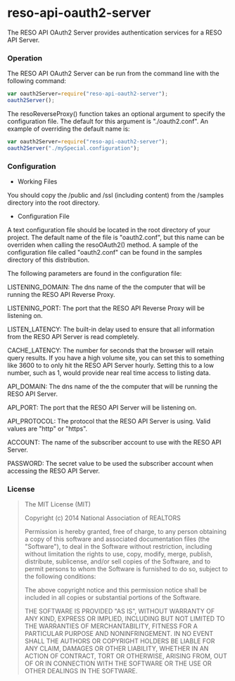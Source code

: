 
reso-api-oauth2-server
=======

The RESO API OAuth2 Server provides authentication services for a RESO 
API Server.  

### Operation 

The RESO API OAuth2 Server can be run from the command line with the
following command:

```javascript
var oauth2Server=require("reso-api-oauth2-server");
oauth2Server();
```
The resoReverseProxy() function takes an optional argument to specify the 
configuration file.  The default for this argument is "./oauth2.conf".  An
example of overriding the default name is:

```javascript
var oauth2Server=require("reso-api-oauth2-server");
oauth2Server("./mySpecial.configuration");
```
### Configuration 

+ Working Files

You should copy the /public and /ssl (including content) from the
/samples directory into the root directory.

+ Configuration File

A text configuration file should be located in the root directory of your
project.  The default name of the file is "oauth2.conf", but this name can
be overriden when calling the resoOAuth2() method.  A sample of the 
configuration file called "oauth2.conf" can be found in the samples directory 
of this distribution.  

The following parameters are found in the configuration file:

LISTENING_DOMAIN: The dns name of the the computer that will be 
running the RESO API Reverse Proxy.  

LISTENING_PORT: The port that the RESO API Reverse Proxy will be 
listening on.

LISTEN_LATENCY: The built-in delay used to ensure that all information 
from the RESO API Server is read completely.

CACHE_LATENCY: The number for seconds that the browser will retain
query results.  If you have a high volume site, you can set this to something
like 3600 to to only hit the RESO API Server hourly.  Setting this to a low
number, such as 1, would provide near real time access to listing data.

API_DOMAIN: The dns name of the the computer that will be running the 
RESO API Server.

API_PORT: The port that the RESO API Server will be listening on.

API_PROTOCOL: The protocol that the RESO API Server is using.  Valid
values are "http" or "https".

ACCOUNT: The name of the subscriber account to use with the RESO API
Server.  

PASSWORD: The secret value to be used the subscriber account when 
accessing the RESO API Server.  

### License

>The MIT License (MIT)
>
>Copyright (c) 2014 National Association of REALTORS 
>
>Permission is hereby granted, free of charge, to any person obtaining a copy
>of this software and associated documentation files (the "Software"), to deal
>in the Software without restriction, including without limitation the rights
>to use, copy, modify, merge, publish, distribute, sublicense, and/or sell
>copies of the Software, and to permit persons to whom the Software is
>furnished to do so, subject to the following conditions:
>
>The above copyright notice and this permission notice shall be included in
>all copies or substantial portions of the Software.
>
>THE SOFTWARE IS PROVIDED "AS IS", WITHOUT WARRANTY OF ANY KIND, EXPRESS OR
>IMPLIED, INCLUDING BUT NOT LIMITED TO THE WARRANTIES OF MERCHANTABILITY,
>FITNESS FOR A PARTICULAR PURPOSE AND NONINFRINGEMENT. IN NO EVENT SHALL THE
>AUTHORS OR COPYRIGHT HOLDERS BE LIABLE FOR ANY CLAIM, DAMAGES OR OTHER
>LIABILITY, WHETHER IN AN ACTION OF CONTRACT, TORT OR OTHERWISE, ARISING FROM,
>OUT OF OR IN CONNECTION WITH THE SOFTWARE OR THE USE OR OTHER DEALINGS IN
>THE SOFTWARE.

